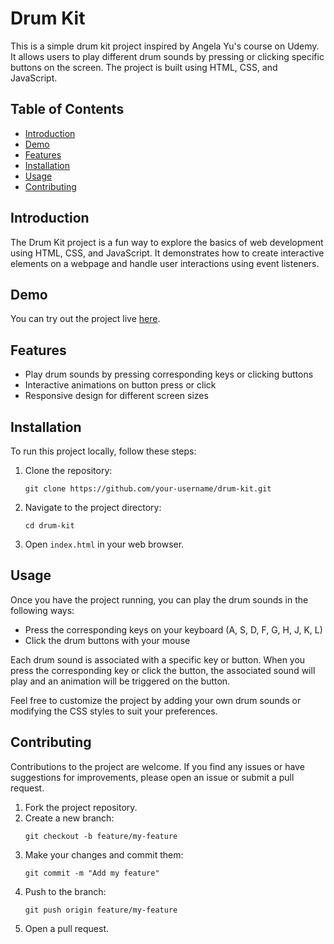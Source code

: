 # Drum Kit

This is a simple drum kit project inspired by Angela Yu's course on Udemy. It allows users to play different drum sounds by pressing or clicking specific buttons on the screen. The project is built using HTML, CSS, and JavaScript.

## Table of Contents
- [Introduction](#introduction)
- [Demo](#demo)
- [Features](#features)
- [Installation](#installation)
- [Usage](#usage)
- [Contributing](#contributing)

## Introduction
The Drum Kit project is a fun way to explore the basics of web development using HTML, CSS, and JavaScript. It demonstrates how to create interactive elements on a webpage and handle user interactions using event listeners.

## Demo
You can try out the project live [here](https://gautamchangedia15.github.io/Drum-Kit/).

## Features
- Play drum sounds by pressing corresponding keys or clicking buttons
- Interactive animations on button press or click
- Responsive design for different screen sizes

## Installation
To run this project locally, follow these steps:

1. Clone the repository: 
   ```
   git clone https://github.com/your-username/drum-kit.git
   ```
2. Navigate to the project directory:
   ```
   cd drum-kit
   ```
3. Open `index.html` in your web browser.

## Usage
Once you have the project running, you can play the drum sounds in the following ways:

- Press the corresponding keys on your keyboard (A, S, D, F, G, H, J, K, L)
- Click the drum buttons with your mouse

Each drum sound is associated with a specific key or button. When you press the corresponding key or click the button, the associated sound will play and an animation will be triggered on the button.

Feel free to customize the project by adding your own drum sounds or modifying the CSS styles to suit your preferences.

## Contributing
Contributions to the project are welcome. If you find any issues or have suggestions for improvements, please open an issue or submit a pull request.

1. Fork the project repository.
2. Create a new branch: 
   ```
   git checkout -b feature/my-feature
   ```
3. Make your changes and commit them: 
   ```
   git commit -m "Add my feature"
   ```
4. Push to the branch: 
   ```
   git push origin feature/my-feature
   ```
5. Open a pull request.

